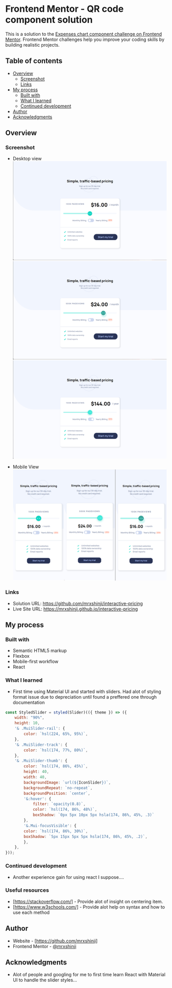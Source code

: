 # Frontend Mentor - QR code component solution

This is a solution to the [Expenses chart component challenge on Frontend Mentor](https://www.frontendmentor.io/challenges/expenses-chart-component-e7yJBUdjwt/hub/expenses-chart-component-XCDivY5Qfz). Frontend Mentor challenges help you improve your coding skills by building realistic projects. 

## Table of contents

- [Overview](#overview)
  - [Screenshot](#screenshot)
  - [Links](#links)
- [My process](#my-process)
  - [Built with](#built-with)
  - [What I learned](#what-i-learned)
  - [Continued development](#continued-development)
- [Author](#author)
- [Acknowledgments](#acknowledgments)


## Overview

### Screenshot
- Desktop view
![](./src/images/for_readme/desktop.png)
![](./src/images/for_readme/desktop-active.png)
![](./src/images/for_readme/desktop-active2.png)

- Mobile View
![](./src/images/for_readme/mobile.png)


### Links

- Solution URL: https://github.com/mrxshinji/interactive-pricing
- Live Site URL: https://mrxshinji.github.io/interactive-pricing


## My process

### Built with

- Semantic HTML5 markup
- Flexbox
- Mobile-first workflow
- React

### What I learned

- First time using Material UI and started with sliders. Had alot of styling format issue due to depreciation until found a preffered one through documentation

```js
const StyledSlider = styled(Slider)(({ theme }) => ({
    width: "90%",
    height: 10,
    '& .MuiSlider-rail': {
        color: `hsl(224, 65%, 95%)`,
    },
    '& .MuiSlider-track': {
        color: `hsl(174, 77%, 80%)`,
    },
    '& .MuiSlider-thumb': {
        color: `hsl(174, 86%, 45%)`,
        height: 40,
        width: 40,
        backgroundImage: `url(${IconSlider})`,
        backgroundRepeat: `no-repeat`,
        backgroundPosition: `center`,
        '&:hover': {
            filter: `opacity(0.8)`,
            color: `hsl(174, 86%, 48%)`,
            boxShadow: `0px 5px 10px 5px hsla(174, 86%, 45%, .3)`
        },
        '&.Mui-focusVisible': {
        color: `hsl(174, 86%, 30%)`,
        boxShadow: `5px 15px 5px 5px hsla(174, 86%, 45%, .2)`,
        },
    },
}));
```

### Continued development

- Another experience gain for using react I suppose....

### Useful resources

- [https://stackoverflow.com/] - Provide alot of insight on centering item.
- [https://www.w3schools.com/] - Provide alot help on syntax and how to use each method

## Author

- Website - [https://github.com/mrxshinji]
- Frontend Mentor - [@mrxshinji](https://www.frontendmentor.io/profile/mrxshinji)

## Acknowledgments

- Alot of people and googling for me to first time learn React with Material UI to handle the slider styles...
